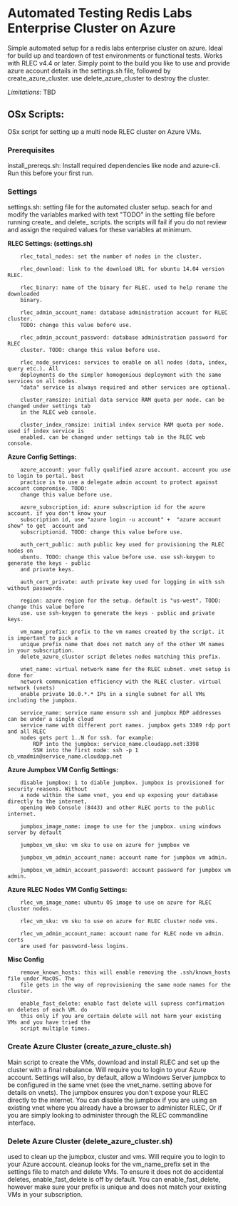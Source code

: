 # Automated Testing Redis Labs Enterprise Cluster on Azure 

Simple automated setup for a redis labs enterprise cluster on azure. Ideal for build up and teardown of test environments or functional tests. Works with RLEC v4.4 or later. Simply point to the build you like to use and provide azure account details in the settings.sh file, followed by create_azure_cluster. use delete_azure_cluster to destroy the cluster.

_Limitations_: TBD

## OSx Scripts: 
OSx script for setting up a multi node RLEC cluster on Azure VMs.

### Prerequisites
install_prereqs.sh: Install required dependencies like node and azure-cli. Run this before your first run.

### Settings
settings.sh: setting file for the automated cluster setup. seach for and modify the variables marked with text "TODO" in the setting file before running create_ and delete_ scripts. the scripts will fail if you do not review and assign the required values for these variables at minimum.

**RLEC Settings: (settings.sh)**
````
    rlec_total_nodes: set the number of nodes in the cluster.
    
    rlec_download: link to the download URL for ubuntu 14.04 version RLEC. 
    
    rlec_binary: name of the binary for RLEC. used to help rename the downloaded 
    binary. 
    
    rlec_admin_account_name: database administration account for RLEC cluster.
    TODO: change this value before use. 
    
    rlec_admin_account_password: database administration password for RLEC 
    cluster. TODO: change this value before use. 
    
    rlec_node_services: services to enable on all nodes (data, index, query etc.). All 
    deployments do the simpler homogenious deployment with the same services on all nodes. 
    "data" service is always required and other services are optional. 
    
    cluster_ramsize: initial data service RAM quota per node. can be changed under settings tab 
    in the RLEC web console. 
    
    cluster_index_ramsize: initial index service RAM quota per node. used if index service is 
    enabled. can be changed under settings tab in the RLEC web console. 
````

**Azure Config Settings:**
````
    azure_account: your fully qualified azure account. account you use to login to portal. best 
    practice is to use a delegate admin account to protect against account compromise. TODO: 
    change this value before use.
    
    azure_subscription_id: azure subscription id for the azure account. if you don't know your 
    subscription id, use "azure login -u account" +  "azure account show" to get  account and 
    subscriptionid. TODO: change this value before use.
    
    auth_cert_public: auth public key used for provisioning the RLEC nodes on 
    ubuntu. TODO: change this value before use. use ssh-keygen to generate the keys - public 
    and private keys. 
    
    auth_cert_private: auth private key used for logging in with ssh without passwords.  
    
    region: azure region for the setup. default is "us-west". TODO: change this value before 
    use. use ssh-keygen to generate the keys - public and private keys. 
    
    vm_name_prefix: prefix to the vm names created by the script. it is important to pick a 
    unique prefix name that does not match any of the other VM names in your subscription. 
    delete_azure_cluster script deletes nodes matching this prefix. 
    
    vnet_name: virtual network name for the RLEC subnet. vnet setup is done for 
    network communication efficiency with the RLEC cluster. virtual network (vnets) 
    enable private 10.0.*.* IPs in a single subnet for all VMs including the jumpbox.
    
    service_name: service name ensure ssh and jumpbox RDP addresses can be under a single cloud 
    service name with different port names. jumpbox gets 3389 rdp port and all RLEC 
    nodes gets port 1..N for ssh. for example:
        RDP into the jumpbox: service_name.cloudapp.net:3398
        SSH into the first node: ssh -p 1 cb_vmadmin@service_name.cloudapp.net
````

**Azure Jumpbox VM Config Settings:**
````
    disable jumpbox: 1 to diable jumpbox. jumpbox is provisioned for security reasons. Without 
    a node within the same vnet, you end up exposing your database directly to the internet, 
    opening Web Console (8443) and other RLEC ports to the public internet. 
    
    jumpbox_image_name: image to use for the jumpbox. using windows server by default
    
    jumpbox_vm_sku: vm sku to use on azure for jumpbox vm 
    
    jumpbox_vm_admin_account_name: account name for jumpbox vm admin.
    
    jumpbox_vm_admin_account_password: account password for jumpbox vm admin.
````

**Azure RLEC Nodes VM Config Settings:**
````
    rlec_vm_image_name: ubuntu OS image to use on azure for RLEC cluster nodes.
    
    rlec_vm_sku: vm sku to use on azure for RLEC cluster node vms.
    
    rlec_vm_admin_account_name: account name for RLEC node vm admin. certs 
    are used for password-less logins.
````
**Misc Config**
````
    remove_known_hosts: this will enable removing the .ssh/known_hosts file under MacOS. The 
    file gets in the way of reprovisioning the same node names for the cluster.
    
    enable_fast_delete: enable fast delete will supress confirmation on deletes of each VM. do 
    this only if you are certain delete will not harm your existing VMs and you have tried the 
    script multiple times.
````

### Create Azure Cluster (create_azure_cluste.sh)
Main script to create the VMs, download and install RLEC and set up the cluster with a final rebalance. Will require you to login to your Azure account. 
Settings will also, by default, allow a Windows Server jumpbox to be configured in the same vnet (see the vnet_name. setting above for details on vnets). The jumpbox ensures you don't expose your RLEC directly to the internet. You can disable the jumpbox if you are using an existing vnet where you already have a browser to administer RLEC, Or if you are simply looking to administer through the RLEC commandline interface. 

### Delete Azure Cluster (delete_azure_cluster.sh)
used to clean up the jumpbox, cluster and vms. Will require you to login to your Azure account. cleanup looks for the vm_name_prefix set in the settings file to match and delete VMs. To ensure it does not do accidental deletes, enable_fast_delete is off by default. You can enable_fast_delete, however make sure your prefix is unique and does not match your existing VMs in your subscription. 
